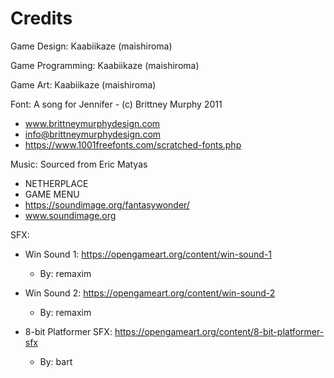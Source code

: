 # Credits
Game Design: Kaabiikaze (maishiroma)

Game Programming: Kaabiikaze (maishiroma)

Game Art: Kaabiikaze (maishiroma)

Font: A song for Jennifer - (c) Brittney Murphy 2011
- www.brittneymurphydesign.com
- info@brittneymurphydesign.com
- https://www.1001freefonts.com/scratched-fonts.php

Music: Sourced from Eric Matyas
- NETHERPLACE
- GAME MENU
- https://soundimage.org/fantasywonder/
- www.soundimage.org

SFX: 
- Win Sound 1: https://opengameart.org/content/win-sound-1
    - By: remaxim

- Win Sound 2: https://opengameart.org/content/win-sound-2
    - By: remaxim

- 8-bit Platformer SFX: https://opengameart.org/content/8-bit-platformer-sfx
    - By: bart